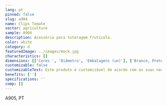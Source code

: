 ```yaml
---
lang: pt
pinned: false
slug: a904
name: Clips Tomate
sector: agriculture
sample: A904
description: Acessório para tutoragem fruticola.
color: white
category: d
featuredImage: ../images/mock.jpg
characteristics: []
dimensions: [['Cores ', 'Diâmetro', 'Embalagens (un)'], ['Branco, Preto', '23/25', '11000/9000']]
customizable: false
customizableText: Este produto é customizável de acordo com as suas necessidades. Contacte-nos para mais informações.
benefits: ['']
specifications: ''
comp: []
---
```


A905, PT
